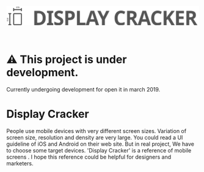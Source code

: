 <p align="center">
  <img height="50" src="./src/assets/icon-and-text.svg">
</p>
<p>&nbsp;</p>

# ⚠️ This project is under development.
Currently undergoing development for open it in march 2019.

# Display Cracker
People use mobile devices with very different screen sizes. Variation of screen size, resolution and density are very large. You could read a UI guideline of iOS and Android on their web site. But in real project, We have to choose some target devices. 'Display Cracker' is a reference of mobile screens . I hope this reference could be helpful for designers and marketers.